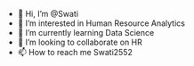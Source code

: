 - 👋 Hi, I’m @Swati
- 👀 I’m interested in Human Resource Analytics 
- 🌱 I’m currently learning Data Science 
- 💞️ I’m looking to collaborate on HR
- 📫 How to reach me Swati2552 

<!---
Swati2552/Swati2552 is a ✨ special ✨ repository because its `README.md` (this file) appears on your GitHub profile.
You can click the Preview link to take a look at your changes.
--->
